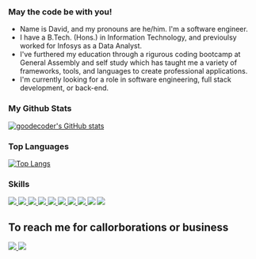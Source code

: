
### May the code be with you! 

- Name is David, and my pronouns are he/him. I'm a software engineer.
- I have a B.Tech. (Hons.) in Information Technology, and previoulsy worked for Infosys as a Data Analyst. 
- I've furthered my education through a rigurous coding bootcamp at General Assembly and self study which has taught me a variety of frameworks, tools, and languages to create professional applications. 
- I'm currently looking for a role in software engineering, full stack development, or back-end. 

### My Github Stats

[![goodecoder's GitHub stats](https://github-readme-stats.vercel.app/api?username=goodecoder&theme=tokyonight)](https://github.com/goodecoder/github-readme-stats)

### Top Languages
[![Top Langs](https://github-readme-stats.vercel.app/api/top-langs/?username=goodecoder&theme=tokyonight)](https://github.com/goodecoder/github-readme-stats)

### Skills

<a href="#">
<img src='https://img.shields.io/badge/html5-%23E34F26.svg?style=for-the-badge&logo=html5&logoColor=white'/>
</a>
<a href="#">
<img src='https://img.shields.io/badge/css3-%231572B6.svg?style=for-the-badge&logo=css3&logoColor=white'/>
</a>
<a href="#">
<img src='https://img.shields.io/badge/javascript-%23323330.svg?style=for-the-badge&logo=javascript&logoColor=%23F7DF1E'/>
</a>
<a href="#">
<img src='https://img.shields.io/badge/MongoDB-%234ea94b.svg?style=for-the-badge&logo=mongodb&logoColor=white'/>
</a>
<a href="#">
<img src='https://img.shields.io/badge/node.js-6DA55F?style=for-the-badge&logo=node.js&logoColor=white'/>
</a>
<a href="#">
<img src="https://img.shields.io/badge/Java-ED8B00?style=for-the-badge&logo=java&logoColor=white"/>
</a>
<a href="#">
<img src='https://img.shields.io/badge/react-%2320232a.svg?style=for-the-badge&logo=react&logoColor=%2361DAFB'/>
</a>
<a href="#">
<img src="https://img.shields.io/badge/Jest-323330?style=for-the-badge&logo=Jest&logoColor=white"/>
</a>
<img src='https://img.shields.io/badge/TypeScript-007ACC?style=for-the-badge&logo=typescript&logoColor=white'/>
</a>
<a href="#">
<img src='https://img.shields.io/badge/git-%23F05033.svg?style=for-the-badge&logo=git&logoColor=white'/>
</a>

## To reach me for callorborations or business 
<a href="mailto: dwhitegoode@gmail.com">
<img src='https://img.shields.io/badge/Gmail-D14836?style=for-the-badge&logo=gmail&logoColor=white'/>
</a>
<a href="https://www.linkedin.com/in/davidwhitegoode/">
<img src='https://img.shields.io/badge/linkedin-%230077B5.svg?style=for-the-badge&logo=linkedin&logoColor=white'/>
</a>
